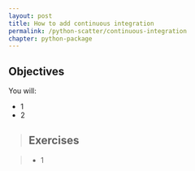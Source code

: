 ```yaml
---
layout: post
title: How to add continuous integration
permalink: /python-scatter/continuous-integration
chapter: python-package
---
```


## Objectives

You will:

 * 1
 * 2

> ## Exercises

> * 1